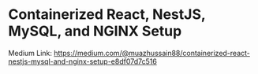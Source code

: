 # Containerized React, NestJS, MySQL, and NGINX Setup
Medium Link: https://medium.com/@muazhussain88/containerized-react-nestjs-mysql-and-nginx-setup-e8df07d7c516
